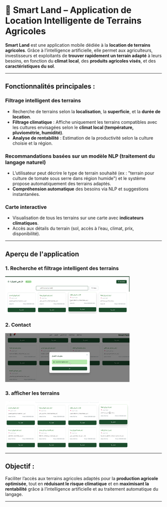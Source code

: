 # 🌿 Smart Land – Application de Location Intelligente de Terrains Agricoles

**Smart Land** est une application mobile dédiée à la **location de terrains agricoles**. Grâce à l’intelligence artificielle, elle permet aux agriculteurs, investisseurs et exploitants de **trouver rapidement un terrain adapté** à leurs besoins, en fonction du **climat local**, des **produits agricoles visés**, et des **caractéristiques du sol**.

---

## Fonctionnalités principales :

###  Filtrage intelligent des terrains
- Recherche de terrains selon la **localisation**, la **superficie**, et la **durée de location**.
- **Filtrage climatique** : Affiche uniquement les terrains compatibles avec les cultures envisagées selon le **climat local (température, pluviométrie, humidité)**.
- **Analyse de rentabilité** : Estimation de la productivité selon la culture choisie et la région.

###  Recommandations basées sur un modèle NLP (traitement du langage naturel)
- L’utilisateur peut décrire le type de terrain souhaité (ex : "terrain pour culture de tomate sous serre dans région humide") et le système propose automatiquement des terrains adaptés.
- **Compréhension automatique** des besoins via NLP et suggestions instantanées.

###  Carte interactive
- Visualisation de tous les terrains sur une carte avec **indicateurs climatiques**.
- Accès aux détails du terrain (sol, accès à l’eau, climat, prix, disponibilité).

---

## Aperçu de l'application

### 1. Recherche et filtrage intelligent des terrains
<img src="images/c.png" alt="Recherche intelligente" width="400"/>

### 2. Contact
<img src="images/b.png" alt="Carte interactive" width="400"/>

### 3. afficher les terrains
<img src="images/a.png" alt="" width="400"/>

---

## Objectif :
Faciliter l’accès aux terrains agricoles adaptés pour la **production agricole optimisée**, tout en **réduisant le risque climatique** et en **maximisant la rentabilité** grâce à l’intelligence artificielle et au traitement automatique du langage.

---


